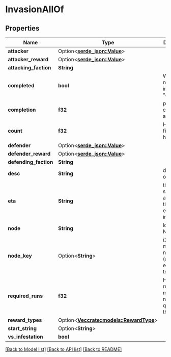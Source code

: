 # InvasionAllOf

## Properties

Name | Type | Description | Notes
------------ | ------------- | ------------- | -------------
**attacker** | Option<[**serde_json::Value**](serde_json::Value.md)> |  | [optional]
**attacker_reward** | Option<[**serde_json::Value**](serde_json::Value.md)> |  | [optional]
**attacking_faction** | **String** |  | 
**completed** | **bool** | Whether or not this invasion is \"over\" | 
**completion** | **f32** | percentage complete as a float value | 
**count** | **f32** | How many fights have happened. | 
**defender** | Option<[**serde_json::Value**](serde_json::Value.md)> |  | [optional]
**defender_reward** | Option<[**serde_json::Value**](serde_json::Value.md)> |  | [optional]
**defending_faction** | **String** |  | 
**desc** | **String** | description of invasion | 
**eta** | **String** | time string showing approximate time to the end of the invasion | 
**node** | **String** | localized Node name | 
**node_key** | Option<**String**> | i18n key for matching node (always english translation) | [optional]
**required_runs** | **f32** | How many runs of this mission are needed to qualify for the reward | 
**reward_types** | Option<[**Vec<crate::models::RewardType>**](rewardType.md)> |  | [optional]
**start_string** | Option<**String**> |  | [optional]
**vs_infestation** | **bool** |  | 

[[Back to Model list]](../README.md#documentation-for-models) [[Back to API list]](../README.md#documentation-for-api-endpoints) [[Back to README]](../README.md)


